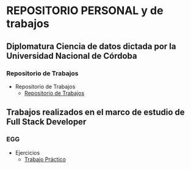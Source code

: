 # REPOSITORIO PERSONAL y de trabajos


## Diplomatura Ciencia de datos dictada por la Universidad Nacional de Córdoba

### Repositorio de Trabajos
- Repositorio de Trabajos
    - [Repositorio de Trabajos](Grupo10)
    
## Trabajos realizados en el marco  de estudio de Full Stack Developer
### EGG
- Ejercicios
    - [Trabajo Práctico](/eycd/Grupo_10_EyCD_Entregable_Parte_1_y_2.ipynb)

